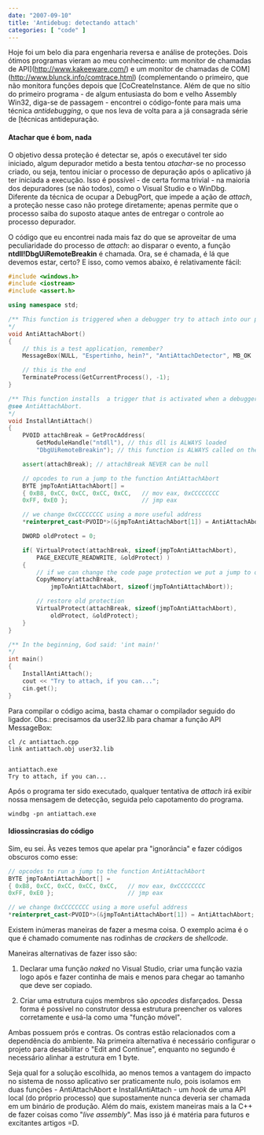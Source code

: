 ```yaml
---
date: "2007-09-10"
title: 'Antidebug: detectando attach'
categories: [ "code" ]
---
```

Hoje foi um belo dia para engenharia reversa e análise de proteções. Dois ótimos programas vieram ao meu conhecimento: um monitor de chamadas de API](http://www.kakeeware.com/) e um monitor de chamadas de COM](http://www.blunck.info/comtrace.html) (complementando o primeiro, que não monitora funções depois que [CoCreateInstance. Além de que no sítio do primeiro programa - de algum entusiasta do bom e velho Assembly Win32, diga-se de passagem - encontrei o código-fonte para mais uma técnica _antidebugging_, o que nos leva de volta para a já consagrada série de [técnicas antidepuração.

#### Atachar que é bom, nada

O objetivo dessa proteção é detectar se, após o executável ter sido iniciado, algum depurador metido a besta tentou _atachar_-se no processo criado, ou seja, tentou iniciar o processo de depuração após o aplicativo já ter iniciada a execução. Isso é possível - de certa forma trivial - na maioria dos depuradores (se não todos), como o Visual Studio e o WinDbg. Diferente da técnica de ocupar a DebugPort, que impede a ação de _attach_, a proteção nesse caso não protege diretamente; apenas permite que o processo saiba do suposto ataque antes de entregar o controle ao processo depurador.

O código que eu encontrei nada mais faz do que se aproveitar de uma peculiaridade do processo de _attach_: ao disparar o evento, a função **ntdll!DbgUiRemoteBreakin** é chamada. Ora, se é chamada, é lá que devemos estar, certo? E isso, como vemos abaixo, é relativamente fácil:

```cpp
#include <windows.h>
#include <iostream>
#include <assert.h>

using namespace std;

/** This function is triggered when a debugger try to attach into our process.
*/
void AntiAttachAbort()
{
	// this is a test application, remember?
	MessageBox(NULL, "Espertinho, hein?", "AntiAttachDetector", MB_OK | MB_ICONERROR);

	// this is the end
	TerminateProcess(GetCurrentProcess(), -1);
}

/** This function installs  a trigger that is activated when a debugger try to attach.
@see AntiAttachAbort.
*/
void InstallAntiAttach()
{
	PVOID attachBreak = GetProcAddress(
		GetModuleHandle("ntdll"), // this dll is ALWAYS loaded
		"DbgUiRemoteBreakin"); // this function is ALWAYS called on the attach event

	assert(attachBreak); // attachBreak NEVER can be null

	// opcodes to run a jump to the function AntiAttachAbort
	BYTE jmpToAntiAttachAbort[] =
	{ 0xB8, 0xCC, 0xCC, 0xCC, 0xCC,   // mov eax, 0xCCCCCCCC
	0xFF, 0xE0 };                     // jmp eax

	// we change 0xCCCCCCCC using a more useful address
	*reinterpret_cast<PVOID*>(&jmpToAntiAttachAbort[1]) = AntiAttachAbort;

	DWORD oldProtect = 0;

	if( VirtualProtect(attachBreak, sizeof(jmpToAntiAttachAbort), 
		PAGE_EXECUTE_READWRITE, &oldProtect) )
	{
		// if we can change the code page protection we put a jump to our code
		CopyMemory(attachBreak, 
			jmpToAntiAttachAbort, sizeof(jmpToAntiAttachAbort));

		// restore old protection
		VirtualProtect(attachBreak, sizeof(jmpToAntiAttachAbort), 
			oldProtect, &oldProtect);
	}
}

/** In the beginning, God said: 'int main!'
*/
int main()
{
	InstallAntiAttach();
	cout << "Try to attach, if you can...";
	cin.get();
} 

```

Para compilar o código acima, basta chamar o compilador seguido do ligador. Obs.: precisamos da user32.lib para chamar a função API MessageBox:

    
    cl /c antiattach.cpp
    link antiattach.obj user32.lib

    
    antiattach.exe
    Try to attach, if you can...

Após o programa ter sido executado, qualquer tentativa de _attach_ irá exibir nossa mensagem de detecção, seguida pelo capotamento do programa.

    
    windbg -pn antiattach.exe

    
#### Idiossincrasias do código

Sim, eu sei. Às vezes temos que apelar pra "ignorância" e fazer códigos obscuros como esse:

```cpp
// opcodes to run a jump to the function AntiAttachAbort
BYTE jmpToAntiAttachAbort[] =
{ 0xB8, 0xCC, 0xCC, 0xCC, 0xCC,   // mov eax, 0xCCCCCCCC
0xFF, 0xE0 };                     // jmp eax

// we change 0xCCCCCCCC using a more useful address
*reinterpret_cast<PVOID*>(&jmpToAntiAttachAbort[1]) = AntiAttachAbort; 

```

Existem inúmeras maneiras de fazer a mesma coisa. O exemplo acima é o que é chamado comumente nas rodinhas de _crackers_ de _shellcode_.

Maneiras alternativas de fazer isso são:

    
  1. Declarar uma função _naked_ no Visual Studio, criar uma função vazia logo após e fazer continha de mais e menos para chegar ao tamanho que deve ser copiado.

    
  2. Criar uma estrutura cujos membros são _opcodes_ disfarçados. Dessa forma é possível no construtor dessa estrutura preencher os valores corretamente e usá-la como uma "função móvel".

Ambas possuem prós e contras. Os contras estão relacionados com a dependência do ambiente. Na primeira alternativa é necessário configurar o projeto para desabilitar o "Edit and Continue", enquanto no segundo é necessário alinhar a estrutura em 1 byte.

Seja qual for a solução escolhida, ao menos temos a vantagem do impacto no sistema de nosso aplicativo ser praticamente nulo, pois isolamos em duas funções - AntiAttachAbort e InstallAntiAttach - um _hook_ de uma API local (do próprio processo) que supostamente nunca deveria ser chamada em um binário de produção. Além do mais, existem maneiras mais a la C++ de fazer coisas como "_live assembly_". Mas isso já é matéria para futuros e excitantes artigos =D.
